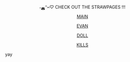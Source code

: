 <p align="center"> ˖◛⁺⑅♡  CHECK OUT THE STRAWPAGES !!!
<br/>

<p align="center">
  <a href="https://festeringbaphomet.straw.page/">MAIN</a>
</p>

<p align="center">
  <a href="https://holyroller.straw.page/">EVAN</a>
</p>
<p align="center">
  <a href="https://dollbone.straw.page/">DOLL</a>
</p>
<p align="center">
  <a href="https://s0methingnew.straw.page/">KILLS</a>
</p>



yay
